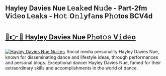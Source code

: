 ## Hayley Davies Nue L𝚎a𝚔ed N𝚞𝚍e - Part-2fm Vi𝚍𝚎o L𝚎a𝚔s - H𝚘𝚝 O𝚗𝚕yf𝚊ns P𝚑𝚘tos BCV4d

# <h2><a href="http://kf3ycp.oniu.top/?m=Hayley+Davies+Nue">🔗👉 🔴 Hayley Davies Nue P𝚑ot𝚘𝚜 V𝚒d𝚎o</a></h2>

[![Hayley Davies Nue Nu𝚍e𝚜](https://i.imgur.com/0qMVB7G.gif)](http://kf3ycp.oniu.top/?m=Hayley+Davies+Nue)
Social media personality Hayley Davies Nue, known for disseminating dance and lifestyle ideas, through performances and personal blogs. Exceptional dancer Hayley Davies Nue, famed for their extraordinary skills and accomplishments in the world of dance.  

